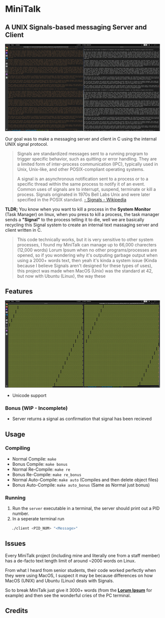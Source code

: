 # MiniTalk

## A UNIX Signals-based messaging Server and Client

![Screenshot of MiniTalk](./screenshots/MiniTalk.webp)

Our goal was to make a messaging server and client in C using the internal UNIX signal protocol.

> Signals are standardized messages sent to a running program to trigger specific behavior, such as quitting or error handling. They are a limited form of inter-process communication (IPC), typically used in Unix, Unix-like, and other POSIX-compliant operating systems.
>
> A signal is an asynchronous notification sent to a process or to a specific thread within the same process to notify it of an event. Common uses of signals are to interrupt, suspend, terminate or kill a process. Signals originated in 1970s Bell Labs Unix and were later specified in the POSIX standard.
> [- Signals - Wikipedia](https://en.wikipedia.org/wiki/Signal_(IPC))

**TLDR;** You know when you want to kill a process in the **System Monitor** (Task Manager) on linux, when you press to kill a process, the task manager sends a **"Signal"** to the process telling it to die, well we are basically recycling this Signal system to create an internal text massaging server and client written in C.

> This code technically works, but it is very sensitive to other system processes, I found my MiniTalk can manage up to 66,000 charecters (12,000 words) Lorum Ipsum when no other programs/processes are opened, so if you wondering why it's outputing garbage output when using a 2000+ words text, then yeah it's kinda a system issue (Kinda because I believe Signals aren't designed for these types of uses), this project was made when MacOS (Unix) was the standard at 42, but now with Ubuntu (Linux), the way these

## Features

![MiniTalk but it's turtles](./screenshots/MiniTalk_Unicode.webp)

- Unicode support

### Bonus (WIP - Incomplete)

- Server returns a signal as confirmation that signal has been recieved

## Usage

### Compiling

- Normal Compile:       `make`
- Bonus Compile:        `make bonus`
- Normal Re-Compile:    `make re`
- Bonus Re-Compile:     `make re_bonus`
- Normal Auto-Compile:  `make auto` (Compiles and then delete object files)
- Bonus Auto-Compile:   `make auto_bonus` (Same as Normal just bonus)

### Running

1. Run the `server` executable in a terminal, the server should print out a PID number.
2. In a seperate terminal run

```bash
   ./client <PID_NUM> "<Message>"
```

## Issues

Every MiniTalk project (including mine and literally one from a staff member) has a de-facto text length limit of around ~2000 words on Linux.

From what I heard from senior students, their code worked perfectly when they were using MacOS, I suspect it may be because differences on how MacOS (UNIX) and Ubuntu (Linux) deals with Signals.

So to break MiniTalk just give it 3000+ words (from the [**Lorum Ipsum**](https://www.loremipsum.de/) for example) and then see the wonderful cries of the PC terminal.

## Credits
